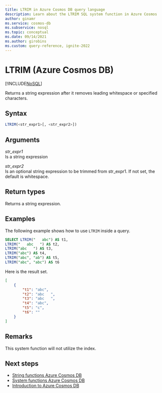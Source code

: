 ```yaml
---
title: LTRIM in Azure Cosmos DB query language
description: Learn about the LTRIM SQL system function in Azure Cosmos DB to return a string expression after it removes leading blanks
author: ginamr
ms.service: cosmos-db
ms.subservice: nosql
ms.topic: conceptual
ms.date: 09/14/2021
ms.author: girobins
ms.custom: query-reference, ignite-2022
---
```

# LTRIM (Azure Cosmos DB)
[!INCLUDE[NoSQL](../../includes/appliesto-nosql.md)]

 Returns a string expression after it removes leading whitespace or specified characters.   
  
## Syntax
  
```sql
LTRIM(<str_expr1>[, <str_expr2>])  
```  
  
## Arguments
  
*str_expr1*  
   Is a string expression

*str_expr2*  
   Is an optional string expression to be trimmed from str_expr1. If not set, the default is whitespace.
  
## Return types
  
  Returns a string expression.  
  
## Examples
  
  The following example shows how to use `LTRIM` inside a query.  
  
```sql
SELECT LTRIM("   abc") AS t1, 
LTRIM("   abc   ") AS t2, 
LTRIM("abc   ") AS t3, 
LTRIM("abc") AS t4,
LTRIM("abc", "ab") AS t5,
LTRIM("abc", "abc") AS t6
```  
  
 Here is the result set.  
  
```json
[
    {
        "t1": "abc",
        "t2": "abc   ",
        "t3": "abc   ",
        "t4": "abc",
        "t5": "c",
        "t6": ""
    }
]
``` 

## Remarks

This system function will not utilize the index.

## Next steps

- [String functions Azure Cosmos DB](system-functions.yml)
- [System functions Azure Cosmos DB](system-functions.md)
- [Introduction to Azure Cosmos DB](../../introduction.md)
